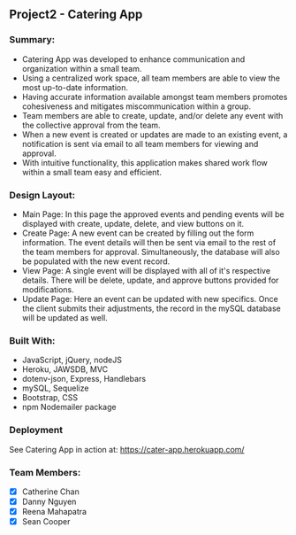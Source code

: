 ## Project2 - Catering App

### Summary:
* Catering App was developed to enhance communication and organization within a small team.
* Using a centralized work space, all team members are able to view the most up-to-date information.
* Having accurate information available amongst team members promotes cohesiveness and mitigates miscommunication within a group.
* Team members are able to create, update, and/or delete any event with the collective approval from the team.
* When a new event is created or updates are made to an existing event, a notification is sent via email to all team members for viewing and approval.
* With intuitive functionality, this application makes shared work flow within a small team easy and efficient.

### Design Layout:
* Main Page: In this page the approved events and pending events will be displayed with create, update, delete, and view buttons on it.
* Create Page: A new event can be created by filling out the form information. The event details will then be sent via email to the rest of the team members for approval. Simultaneously, the database will also be populated with the new event record.
* View Page: A single event will be displayed with all of it's respective details. There will be delete, update, and approve buttons provided for modifications.
* Update Page: Here an event can be updated with new specifics. Once the client submits their adjustments, the record in the mySQL database will be updated as well.

### Built With:
* JavaScript, jQuery, nodeJS
* Heroku, JAWSDB, MVC
* dotenv-json, Express, Handlebars
* mySQL, Sequelize
* Bootstrap, CSS
* npm Nodemailer package

### Deployment
See Catering App in action at: https://cater-app.herokuapp.com/

### Team Members:
- [x] Catherine Chan
- [x] Danny Nguyen
- [x] Reena Mahapatra
- [x] Sean Cooper
